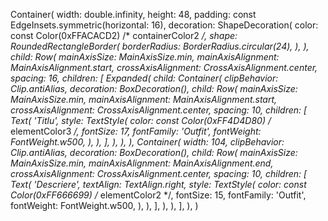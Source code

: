 Container(
    width: double.infinity,
    height: 48,
    padding: const EdgeInsets.symmetric(horizontal: 16),
    decoration: ShapeDecoration(
        color: const Color(0xFFACACD2) /* containerColor2 */,
        shape: RoundedRectangleBorder(
            borderRadius: BorderRadius.circular(24),
        ),
    ),
    child: Row(
        mainAxisSize: MainAxisSize.min,
        mainAxisAlignment: MainAxisAlignment.start,
        crossAxisAlignment: CrossAxisAlignment.center,
        spacing: 16,
        children: [
            Expanded(
                child: Container(
                    clipBehavior: Clip.antiAlias,
                    decoration: BoxDecoration(),
                    child: Row(
                        mainAxisSize: MainAxisSize.min,
                        mainAxisAlignment: MainAxisAlignment.start,
                        crossAxisAlignment: CrossAxisAlignment.center,
                        spacing: 10,
                        children: [
                            Text(
                                'Titlu',
                                style: TextStyle(
                                    color: const Color(0xFF4D4D80) /* elementColor3 */,
                                    fontSize: 17,
                                    fontFamily: 'Outfit',
                                    fontWeight: FontWeight.w500,
                                ),
                            ),
                        ],
                    ),
                ),
            ),
            Container(
                width: 104,
                clipBehavior: Clip.antiAlias,
                decoration: BoxDecoration(),
                child: Row(
                    mainAxisSize: MainAxisSize.min,
                    mainAxisAlignment: MainAxisAlignment.end,
                    crossAxisAlignment: CrossAxisAlignment.center,
                    spacing: 10,
                    children: [
                        Text(
                            'Descriere',
                            textAlign: TextAlign.right,
                            style: TextStyle(
                                color: const Color(0xFF666699) /* elementColor2 */,
                                fontSize: 15,
                                fontFamily: 'Outfit',
                                fontWeight: FontWeight.w500,
                            ),
                        ),
                    ],
                ),
            ),
        ],
    ),
)